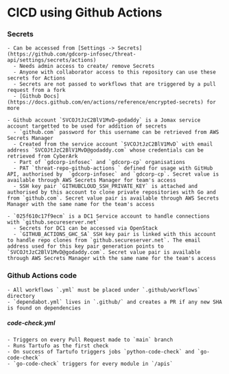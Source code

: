 # CICD using Github Actions 

### Secrets
    - Can be accessed from [Settings -> Secrets](https://github.com/gdcorp-infosec/threat-api/settings/secrets/actions)
      - Needs admin access to create/ remove Secrets 
      - Anyone with collaborator access to this repository can use these secrets for Actions
      - Secrets are not passed to workflows that are triggered by a pull request from a fork
      - [Github Docs](https://docs.github.com/en/actions/reference/encrypted-secrets) for more
  
    - Github account `SVCOJtJzC2BlV1MvD-godaddy` is a Jomax service account targetted to be used for addition of secrets
      - `github.com` password for this username can be retrieved from AWS Secrets Manager
      - Created from the service account `SVCOJtJzC2BlV1MvD` with email address `SVCOJtJzC2BlV1MvD@godaddy.com` whose credentials can be retrieved from CyberArk
      - Part of `gdcorp-infosec` and `gdcorp-cp` organisations
      - PAT `threat-repo-github-actions ` defined for usage with GitHub API, authorised by  `gdcorp-infosec` and `gdcorp-cp`. Secret value is available through AWS Secrets Manager for team's access
      - SSH key pair `GITHUBCLOUD_SSH_PRIVATE_KEY` is attached and authorised by this account to clone private repositories with Go and from `github.com`. Secret value pair is available through AWS Secrets Manager with the same name for the team's access
  
    - `025f610c17f9ecm` is a DC1 Service account to handle connections with `github.secureserver.net` 
      - Secrets for DC1 can be accessed via OpenStack
      - `GITHUB_ACTIONS_GHC_SA` SSH key pair is linked with this account to handle repo clones from `github.secureserver.net`. The email address used for this key pair generation points to `SVCOJtJzC2BlV1MvD@godaddy.com`. Secret value pair is available through AWS Secrets Manager with the same name for the team's access
  

### Github Actions code
    - All workflows `.yml` must be placed under `.github/workflows` directory 
    - `dependabot.yml` lives in `.github/` and creates a PR if any new SHA is found on dependencies 

##### code-check.yml 
    - Triggers on every Pull Request made to `main` branch
    - Runs Tartufo as the first check
    - On success of Tartufo triggers jobs `python-code-check` and `go-code-check`
    - `go-code-check` triggers for every module in `/apis`